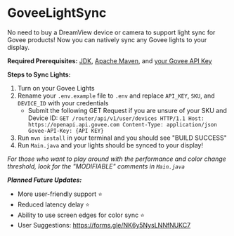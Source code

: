 # GoveeLightSync
No need to buy a DreamView device or camera to support light sync for Govee products! Now you can natively sync any Govee lights to your display.

**Required Prerequisites:**
[JDK](https://docs.oracle.com/en/java/javase/17/install/overview-jdk-installation.html), [Apache Maven](https://maven.apache.org/download.cgi), and [your Govee API Key](https://developer.govee.com/reference/apply-you-govee-api-key)

**Steps to Sync Lights:**

 1. Turn on your Govee Lights
 2. Rename your `.env.example` file to `.env` and replace `API_KEY`, `SKU`, and `DEVICE_ID` with your credentials
	 - Submit the following GET Request if you are unsure of your SKU and Device ID: 
		 `GET /router/api/v1/user/devices HTTP/1.1 Host: https://openapi.api.govee.com Content-Type: application/json Govee-API-Key: {API KEY}`
 3. Run `mvn install` in your terminal and you should see "BUILD SUCCESS"
 4. Run `Main.java` and your lights should be synced to your display!

*For those who want to play around with the performance and color change threshold, look for the "MODIFIABLE" comments in `Main.java`*

***Planned Future Updates:***
- More user-friendly support ⭐
- Reduced latency delay ⭐
- Ability to use screen edges for color sync ⭐
- User Suggestions: https://forms.gle/NK6y5NysLNNfNUKC7
